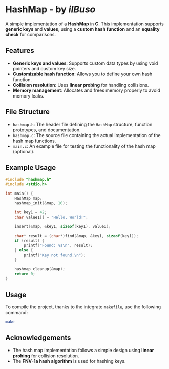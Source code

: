 # HashMap - by _ilBuso_
A simple implementation of a **HashMap** in **C**. This implementation supports **generic keys** and **values**, using a **custom hash function** and an **equality check** for comparisons.

## Features
- **Generic keys and values**: Supports custom data types by using void pointers and custom key size.
- **Customizable hash function**: Allows you to define your own hash function.
- **Collision resolution**: Uses **linear probing** for handling collisions.
- **Memory management**: Allocates and frees memory properly to avoid memory leaks.

## File Structure
- `hashmap.h`: The header file defining the `HashMap` structure, function prototypes, and documentation.
- `hashmap.c`: The source file containing the actual implementation of the hash map functions.
- `main.c`: An example file for testing the functionality of the hash map (optional).

## Example Usage
```c
#include "hashmap.h"
#include <stdio.h>

int main() {
    HashMap map;
    hashmap_init(&map, 10);

    int key1 = 42;
    char value1[] = "Hello, World!";
    
    insert(&map, &key1, sizeof(key1), value1);

    char* result = (char*)find(&map, &key1, sizeof(key1));
    if (result) {
        printf("Found: %s\n", result);
    } else {
        printf("Key not found.\n");
    }

    hashmap_cleanup(&map);
    return 0;
}
```

## Usage
To compile the project, thanks to the integrate `makefile`, use the following command:
```bash
make
```

## Acknowledgements
- The hash map implementation follows a simple design using **linear probing** for collision resolution.
- The **FNV-1a hash algorithm** is used for hashing keys.